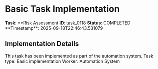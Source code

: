 # Basic Task Implementation

**Task**: **Risk Assessment
**ID**: task_0118
**Status**: COMPLETED
**Timestamp\*\*: 2025-09-18T22:46:43.531079

## Implementation Details

This task has been implemented as part of the automation system.
Task type: Basic implementation
Worker: Automation System
